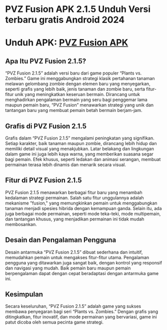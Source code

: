 # PVZ Fusion APK 2.1.5 Unduh Versi terbaru gratis Android 2024

# Unduh APK: [PVZ Fusion APK](https://apkhihe.net/pvz-fusion/)

## Apa Itu PVZ Fusion 2.1.5?
“PVZ Fusion 2.1.5” adalah versi baru dari game populer “Plants vs. Zombies.” Game ini menggabungkan strategi klasik pertahanan tanaman melawan gelombang zombie dengan elemen baru yang menyegarkan, seperti grafis yang lebih baik, jenis tanaman dan zombie baru, serta fitur-fitur unik yang meningkatkan keseruan bermain. Dirancang untuk menghadirkan pengalaman bermain yang seru bagi penggemar lama maupun pemain baru, “PVZ Fusion” menawarkan strategi yang unik dan tantangan baru yang membuat pemain betah bermain berjam-jam.

## Grafis di PVZ Fusion 2.1.5
Grafis dalam “PVZ Fusion 2.1.5” mengalami peningkatan yang signifikan. Setiap karakter, baik tanaman maupun zombie, dirancang lebih hidup dan memiliki detail visual yang menakjubkan. Latar belakang dan lingkungan dalam game ini juga lebih kaya warna, yang memberikan suasana segar bagi pemain. Efek khusus, seperti ledakan dan animasi serangan, membuat permainan terasa lebih dinamis dan menarik secara visual.

## Fitur di PVZ Fusion 2.1.5
PVZ Fusion 2.1.5 menawarkan berbagai fitur baru yang menambah kedalaman strategi permainan. Salah satu fitur unggulannya adalah mekanisme "fusion," yang memungkinkan pemain untuk menggabungkan tanaman menjadi spesies hibrida dengan kemampuan ganda. Selain itu, ada juga berbagai mode permainan, seperti mode teka-teki, mode multipemain, dan tantangan khusus, yang menjadikan permainan ini tidak mudah membosankan.

## Desain dan Pengalaman Pengguna
Desain antarmuka “PVZ Fusion 2.1.5” dibuat sederhana dan intuitif, memudahkan pemain untuk mengakses fitur-fitur utama. Pengalaman pengguna yang ditawarkan juga sangat baik, dengan kontrol yang responsif dan navigasi yang mudah. Baik pemain baru maupun pemain berpengalaman dapat dengan cepat beradaptasi dengan antarmuka game ini.

## Kesimpulan
Secara keseluruhan, “PVZ Fusion 2.1.5” adalah game yang sukses membawa penyegaran bagi seri “Plants vs. Zombies.” Dengan grafis yang ditingkatkan, fitur inovatif, dan mode permainan yang bervariasi, game ini patut dicoba oleh semua pecinta game strategi.
